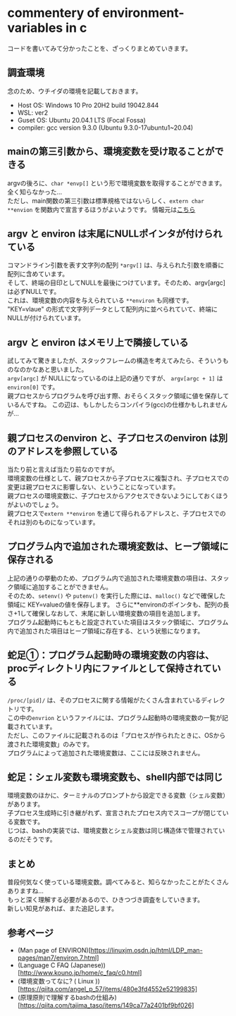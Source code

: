 # commentery of environment-variables in c
コードを書いてみて分かったことを、ざっくりまとめていきます。

## 調査環境
念のため、ウチイダの環境を記載しておきます。
- Host OS: Windows 10 Pro 20H2 build 19042.844
- WSL: ver2
- Guset OS: Ubuntu 20.04.1 LTS (Focal Fossa)
- compiler: gcc version 9.3.0 (Ubuntu 9.3.0-17ubuntu1~20.04)

## mainの第三引数から、環境変数を受け取ることができる
argvの後ろに、`char *envp[]` という形で環境変数を取得することができます。  
全く知らなかった…  
ただし、main関数の第三引数は標準規格ではないらしく、`extern char **envion` を関数内で宣言するほうがよいようです。
情報元は[こちら](http://www.kouno.jp/home/c_faq/c11.html#13)

## argv と environ は末尾にNULLポインタが付けられている
コマンドライン引数を表す文字列の配列 `*argv[]` は、与えられた引数を順番に配列に含めています。  
そして、終端の目印としてNULLを最後につけています。そのため、argv[argc] は必ずNULLです。  
これは、環境変数の内容を与えられている `**environ` も同様です。  
"KEY=vlaue" の形式で文字列データとして配列内に並べられていて、終端にNULLが付けられています。

## argv と environ はメモリ上で隣接している
試してみて驚きましたが、スタックフレームの構造を考えてみたら、そういうものなのかなあと思いました。  
`argv[argc]` が NULLになっているのは上記の通りですが、 `argv[argc + 1]` は `environ[0]` です。  
親プロセスからプログラムを呼び出す際、おそらくスタック領域に値を保存しているんですね。
この辺は、もしかしたらコンパイラ(gcc)の仕様かもしれませんが…

## 親プロセスのenviron と、子プロセスのenviron は別のアドレスを参照している
当たり前と言えば当たり前なのですが。  
環境変数の仕様として、親プロセスから子プロセスに複製され、子プロセスでの変更は親プロセスに影響しない、ということになっています。  
親プロセスの環境変数に、子プロセスからアクセスできないようにしておくほうがよいのでしょう。  
親プロセスで`extern **environ` を通じて得られるアドレスと、子プロセスでのそれは別のものになっています。

## プログラム内で追加された環境変数は、ヒープ領域に保存される
上記の通りの挙動のため、プログラム内で追加された環境変数の項目は、スタック領域に追加することができません。  
そのため、`setenv()` や `putenv()` を実行した際には、`malloc()` などで確保した領域に KEY=valueの値を保存します。
さらに**environのポインタも、配列の長さ+1して確保しなおして、末尾に新しい環境変数の項目を追加します。  
プログラム起動時にもともと設定されていた項目はスタック領域に、プログラム内で追加された項目はヒープ領域に存在する、という状態になります。

## 蛇足①：プログラム起動時の環境変数の内容は、procディレクトリ内にファイルとして保持されている
`/proc/[pid]/` は、そのプロセスに関する情報がたくさん含まれているディレクトリです。  
この中の`envrion` というファイルには、プログラム起動時の環境変数の一覧が記載されています。  
ただし、このファイルに記載されるのは「プロセスが作られたときに、OSから渡された環境変数」のみです。  
プログラムによって追加された環境変数は、ここには反映されません。

## 蛇足：シェル変数も環境変数も、shell内部では同じ
環境変数のほかに、ターミナルのプロンプトから設定できる変数（シェル変数）があります。  
子プロセス生成時に引き継がれず、宣言されたプロセス内でスコープが閉じている変数です。  
じつは、bashの実装では、環境変数とシェル変数は同じ構造体で管理されているのだそうです。  

## まとめ
普段何気なく使っている環境変数。調べてみると、知らなかったことがたくさんありますね…  
もっと深く理解する必要があるので、ひきつづき調査をしていきます。  
新しい知見があれば、また追記します。

## 参考ページ
- (Man page of ENVIRON)[https://linuxjm.osdn.jp/html/LDP_man-pages/man7/environ.7.html]
- (Language C FAQ (Japanese))[http://www.kouno.jp/home/c_faq/c0.html]
- (環境変数ってなに? \( Linux \))[https://qiita.com/angel_p_57/items/480e3fd4552e52199835]
- (原理原則で理解するbashの仕組み)[https://qiita.com/tajima_taso/items/149ca77a2401bf9bf026]